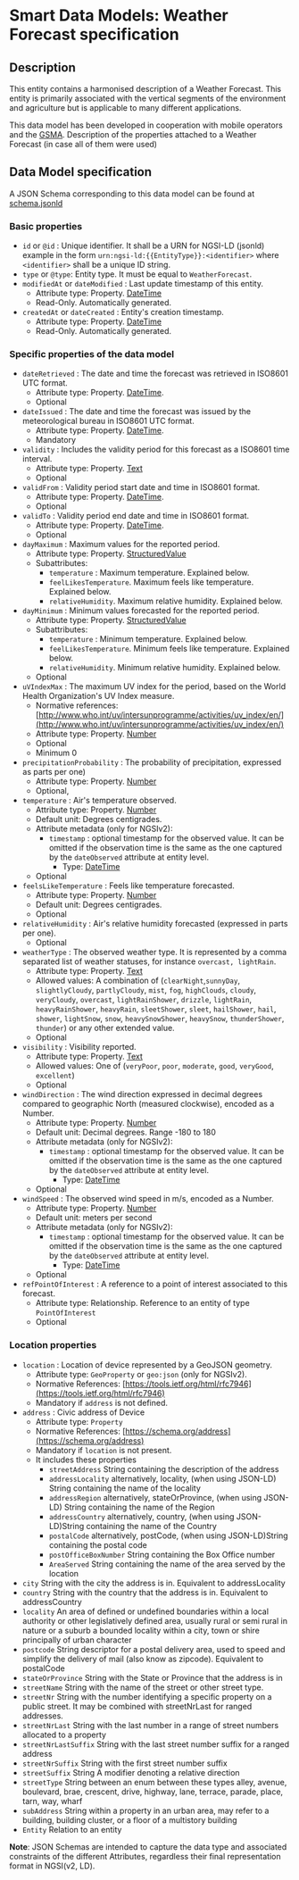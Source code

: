 # Smart Data Models: Weather Forecast specification

## Description

This entity contains a harmonised description of a Weather Forecast. This entity
is primarily associated with the vertical segments of the environment and
agriculture but is applicable to many different applications.

This data model has been developed in cooperation with mobile operators and the
[GSMA](https://www.gsma.com/iot/iot-big-data/).
Description of the properties attached to a Weather Forecast  (in case all of them were used)

## Data Model specification

A JSON Schema corresponding to this data model can be found at
[schema.jsonld](../schema.jsonld)
### Basic properties
-   `id` or `@id` : Unique identifier. It shall be a URN for NGSI-LD (jsonld) example in the form
    `urn:ngsi-ld:{{EntityType}}:<identifier>` where `<identifier>` shall be a
    unique ID string.
-   `type` or `@type`: Entity type. It must be equal to `WeatherForecast`.
-   `modifiedAt` or `dateModified` : Last update timestamp of this entity.
    -   Attribute type: Property. [DateTime](https://schema.org/DateTime)
    -   Read-Only. Automatically generated.
-   `createdAt` or `dateCreated` : Entity's creation timestamp.
    -   Attribute type: Property. [DateTime](https://schema.org/DateTime)
    -   Read-Only. Automatically generated.

### Specific properties of the data model     
-   `dateRetrieved` : The date and time the forecast was retrieved in ISO8601
    UTC format.
    -   Attribute type: Property. [DateTime](https://schema.org/DateTime).
    -   Optional
-   `dateIssued` : The date and time the forecast was issued by the
    meteorological bureau in ISO8601 UTC format.
    -   Attribute type: Property. [DateTime](https://schema.org/DateTime).
    -   Mandatory
-   `validity` : Includes the validity period for this forecast as a ISO8601
    time interval. 
    -   Attribute type: Property. [Text](https://schema.org/Text)
    -   Optional
-   `validFrom` : Validity period start date and time in ISO8601 format.
    -   Attribute type: Property. [DateTime](https://schema.org/DateTime).
    -   Optional
-   `validTo` : Validity period end date and time in ISO8601 format.
    -   Attribute type: Property. [DateTime](https://schema.org/DateTime).
    -   Optional
-   `dayMaximum` : Maximum values for the reported period.
    -   Attribute type: Property. [StructuredValue](https://schema.org/StructuredValue)
    -   Subattributes:
        -   `temperature` : Maximum temperature. Explained below.
        -   `feelLikesTemperature`. Maximum feels like temperature. Explained below.
        -   `relativeHumidity`. Maximum relative humidity. Explained below.
-   `dayMinimum` : Minimum values forecasted for the reported period.
    -   Attribute type: Property. [StructuredValue](https://schema.org/StructuredValue)
    -   Subattributes:
        -   `temperature` : Minimum temperature. Explained below.
        -   `feelLikesTemperature`. Minimum feels like temperature. Explained below.
        -   `relativeHumidity`. Minimum relative humidity. Explained below.
    -   Optional
-   `uVIndexMax` : The maximum UV index for the period, based on the World
    Health Organization's UV Index measure.
    -   Normative references:
        [http://www.who.int/uv/intersunprogramme/activities/uv_index/en/](http://www.who.int/uv/intersunprogramme/activities/uv_index/en/)
    -   Attribute type: Property. [Number](https://schema.org/Number)
    -   Optional
    -   Minimum 0
-   `precipitationProbability` : The probability of precipitation, expressed as parts per one)
    -   Attribute type: Property. [Number](https://schema.org/Number)
    -   Optional,
-   `temperature` : Air's temperature observed.
    -   Attribute type: Property. [Number](https://schema.org/Number)
    -   Default unit: Degrees centigrades.
    -   Attribute metadata (only for NGSIv2):
        -   `timestamp` : optional timestamp for the observed value. It can be
            omitted if the observation time is the same as the one captured by
            the `dateObserved` attribute at entity level.
            -   Type: [DateTime](https://schema.org/DateTime)
    -   Optional
-   `feelsLikeTemperature` : Feels like temperature forecasted.
    -   Attribute type: Property. [Number](https://schema.org/Number)
    -   Default unit: Degrees centigrades.
    -   Optional
-   `relativeHumidity` : Air's relative humidity forecasted (expressed in parts per one).
    -   Optional
-   `weatherType` : The observed weather type. It is represented by a comma
    separated list of weather statuses, for instance `overcast, lightRain`.
    -   Attribute type: Property. [Text](https://schema.org/Text)
    -   Allowed values: A combination of (`clearNight`,`sunnyDay`,
        `slightlyCloudy`, `partlyCloudy`, `mist`, `fog`, `highClouds`, `cloudy`,
        `veryCloudy`, `overcast`, `lightRainShower`, `drizzle`, `lightRain`,
        `heavyRainShower`, `heavyRain`, `sleetShower`, `sleet`, `hailShower`,
        `hail`, `shower`, `lightSnow`, `snow`, `heavySnowShower`, `heavySnow`,
        `thunderShower`, `thunder`) or any other extended value.
    -   Optional
-   `visibility` : Visibility reported.
    -   Attribute type: Property. [Text](https://schema.org/Text)
    -   Allowed values: One of (`veryPoor`, `poor`, `moderate`, `good`,
        `veryGood`, `excellent`)
    -   Optional
-   `windDirection` : The wind direction expressed in decimal degrees compared
    to geographic North (measured clockwise), encoded as a Number.
    -   Attribute type: Property. [Number](https://schema.org/Number)
    -   Default unit: Decimal degrees. Range -180 to 180
    -   Attribute metadata (only for NGSIv2):
        -   `timestamp` : optional timestamp for the observed value. It can be
            omitted if the observation time is the same as the one captured by
            the `dateObserved` attribute at entity level.
            -   Type: [DateTime](https://schema.org/DateTime)
    -   Optional
-   `windSpeed` : The observed wind speed in m/s, encoded as a Number.
    -   Attribute type: Property. [Number](https://schema.org/Number)
    -   Default unit: meters per second
    -   Attribute metadata (only for NGSIv2):
        -   `timestamp` : optional timestamp for the observed value. It can be
            omitted if the observation time is the same as the one captured by
            the `dateObserved` attribute at entity level.
            -   Type: [DateTime](https://schema.org/DateTime)
    -   Optional
-   `refPointOfInterest` : A reference to a point of interest associated to this
    forecast.
    -   Attribute type: Relationship. Reference to an entity of type `PointOfInterest`
    -   Optional

### Location properties
-   `location` : Location of device represented by a GeoJSON geometry.
    -   Attribute type: `GeoProperty` or `geo:json` (only for NGSIv2).
    -   Normative References:
        [https://tools.ietf.org/html/rfc7946](https://tools.ietf.org/html/rfc7946)
    -   Mandatory if `address` is not defined.
-   `address` : Civic address of Device
    -   Attribute type: `Property`
    -   Normative References:
        [https://schema.org/address](https://schema.org/address)
    -   Mandatory if `location` is not present.
    -   It includes these properties
        - `streetAddress`  String containing the description of the address
        - `addressLocality` alternatively, locality, (when using JSON-LD) String containing the name of the locality
        - `addressRegion` alternatively, stateOrProvince, (when using JSON-LD) String containing the name of the Region
        - `addressCountry` alternatively, country, (when using JSON-LD)String containing the name of the Country
        - `postalCode` alternatively, postCode, (when using JSON-LD)String containing the postal code
        - `postOfficeBoxNumber` String containing the Box Office number
        - `AreaServed` String containing the name of the area served by the location
-   `city` String with the city the address is in. 
Equivalent to addressLocality
-   `country` String with the country that the address is in. 
Equivalent to addressCountry
-   `locality` An area of defined or undefined boundaries within a local authority or other 
legislatively defined area, usually rural or semi rural in nature or a suburb a bounded locality within a city, town or shire principally of urban character
-   `postcode` String descriptor for a postal delivery area, used to speed and simplify 
the delivery of mail (also know as zipcode). 
Equivalent to postalCode
-   `stateOrProvince` String with the State or Province that the address is in 
-   `streetName` String with the name of the street or other street type. 
-   `streetNr` String with the number identifying a specific property on a public street. It may be combined with streetNrLast for ranged addresses.
-   `streetNrLast` String with the last number in a range of street numbers allocated to a property
-   `streetNrLastSuffix` String with the last street number suffix for a ranged address
-   `streetNrSuffix` String with the first street number suffix 
-   `streetSuffix` String A modifier denoting a relative direction
-   `streetType` String between an enum between these types 
alley, avenue, boulevard, brae, crescent, drive, highway, lane, terrace, parade, place, tarn, way, wharf
-   `subAddress` String within a property in an urban area, may refer to a building, building cluster, or a floor of a multistory building
-   `Entity` Relation to an entity 
  
**Note**: JSON Schemas are intended to capture the data type and associated
constraints of the different Attributes, regardless their final representation
format in NGSI(v2, LD).